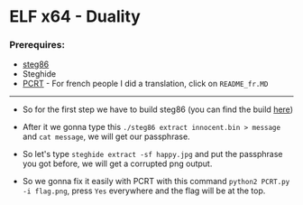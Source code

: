# ELF x64 - Duality

### Prerequires:

- [steg86](http://apngdis.sourceforge.net/)
- Steghide
- [PCRT](https://github.com/sherlly/PCRT) - For french people I did a translation, click on `README_fr.MD`

-----------------

- So for the first step we have to build steg86 (you can find the build [here](https://github.com/ret42/Write-Up/blob/main/Root-Me/Steganography/ELF%20x64%20-%20Duality/steg86.zip))

- After it we gonna type this ``./steg86 extract innocent.bin > message`` and ``cat message``, we will get our passphrase.

- So let's type ``steghide extract -sf happy.jpg`` and put the passphrase you got before, we will get a corrupted png output.

- So we gonna fix it easily with PCRT with this command ``python2 PCRT.py -i flag.png``, press ``Yes`` everywhere and the flag will be at the top.
